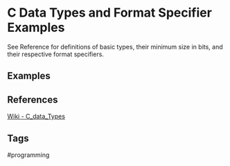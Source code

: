# C Data Types and Format Specifier Examples

See Reference for definitions of basic types, their minimum size in bits, and their respective format specifiers.

## Examples



## References
[Wiki - C\_data\_Types](https://en.wikipedia.org/wiki/C_data_types)


## Tags
#programming
